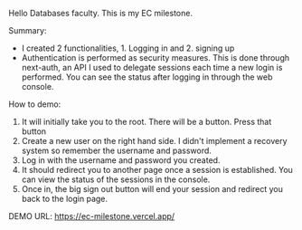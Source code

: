 Hello Databases faculty. This is my EC milestone.

Summary: 
- I created 2 functionalities, 1. Logging in  and   2. signing up
- Authentication is performed as security measures. This is done through next-auth, an API
  I used to delegate sessions each time a new login is performed. You can see the status after logging in through the web console.


How to demo:
1. It will initially take you to the root. There will be a button. Press that button
2. Create a new user on the right hand side. I didn't implement a recovery system so remember the username and password.
3. Log in with the username and password you created.
4. It should redirect you to another page once a session is established. You can view the status of the sessions in the console.
5. Once in, the big sign out button will end your session and redirect you back to the login page.



DEMO URL: https://ec-milestone.vercel.app/
